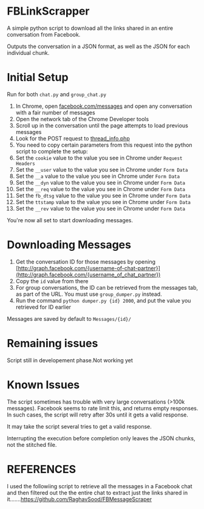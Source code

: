 FBLinkScrapper
==============

A simple python script to download all the links shared in an entire conversation from Facebook.

Outputs the conversation in a JSON format, as well as the JSON for each individual chunk.

Initial Setup
=============

Run for both `chat.py` and `group_chat.py`

1. In Chrome, open [facebook.com/messages](https://www.facebook.com/messages/) and open any conversation with a fair number of messages
2. Open the network tab of the Chrome Developer tools
3. Scroll up in the conversation until the page attempts to load previous messages
4. Look for the POST request to [thread\_info.php](https://www.facebook.com/ajax/mercury/thread_info.php)
5. You need to copy certain parameters from this request into the python script to complete the setup:
1. Set the `cookie` value to the value you see in Chrome under `Request Headers`
2. Set the `__user` value to the value you see in Chrome under `Form Data` 
3. Set the `__a` value to the value you see in Chrome under `Form Data`
4. Set the `__dyn` value to the value you see in Chrome under `Form Data`
5. Set the `__req` value to the value you see in Chrome under `Form Data`
6. Set the `fb_dtsg` value to the value you see in Chrome under `Form Data`
7. Set the `ttstamp` value to the value you see in Chrome under `Form Data`
8. Set the `__rev` value to the value you see in Chrome under `Form Data`

You're now all set to start downloading messages.

Downloading Messages
====================

1. Get the conversation ID for those messages by opening [http://graph.facebook.com/{username-of-chat-partner}](http://graph.facebook.com/{username_of_chat_partner})
2. Copy the `id` value from there
3. For group conversations, the ID can be retrieved from the messages tab, as part of the URL. You must use `group_dumper.py` instead.
4. Run the command `python dumper.py {id} 2000`, and put the value you retrieved for ID earlier

Messages are saved by default to `Messages/{id}/`

Remaining issues
================

Script still in developement phase.Not working yet

Known Issues
============

The script sometimes has trouble with very large conversations (>100k messages). Facebook seems to rate limit this, and returns empty responses. In such cases, the script will retry after 30s until it gets a valid response.

It may take the script several tries to get a valid response.

Interrupting the execution before completion only leaves the JSON chunks, not the stitched file.

REFERENCES
==========

I used the followiing script to retrieve all the messages in a Facebook chat and then filtered out the  the entire chat to extract just the links shared in it.......https://github.com/RaghavSood/FBMessageScraper


